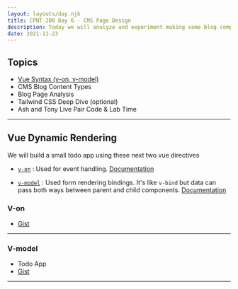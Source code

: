```yaml
---
layout: layouts/day.njk
title: CPNT 200 Day 6 - CMS Page Design
description: Today we will analyze and experiment making some blog component layout design, learn 2 more vue directives, and go deeper into tailwind css
date: 2021-11-23
---
```




## Topics
- [Vue Syntax (v-on, v-model)](#vue-syntax)
- CMS Blog Content Types
- Blog Page Analysis
- Tailwind CSS Deep Dive (optional)
- Ash and Tony Live Pair Code & Lab Time
---

## <a id="vue-syntax"></a> Vue Dynamic Rendering
We will build a small todo app using these next two vue directives

- [`v-on`](#v-on)
  : Used for event handling. [Documentation](https://vuejs.org/v2/guide/events.html)

- [`v-model`](#v-model)
  : Used form rendering bindings. It's like `v-bind` but data can pass both ways between parent and child components. [Documentation](https://vuejs.org/v2/guide/forms.html)

### <a id="v-on">V-on</a>

- [Gist]()

---

### <a id="v-model">V-model</a>
- Todo App
- [Gist]()

---